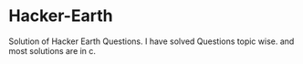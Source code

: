 # Hacker-Earth
Solution of Hacker Earth Questions.
I have solved Questions topic wise.
and most solutions are in c.
